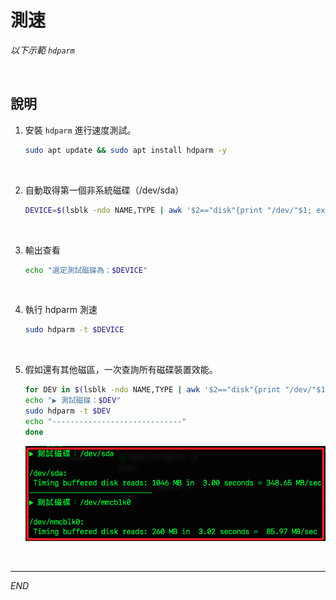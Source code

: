 # 測速

_以下示範 `hdparm`_

<br>

## 說明

1. 安裝 `hdparm` 進行速度測試。

    ```bash
    sudo apt update && sudo apt install hdparm -y
    ```

<br>

2. 自動取得第一個非系統磁碟（/dev/sda）

    ```bash
    DEVICE=$(lsblk -ndo NAME,TYPE | awk '$2=="disk"{print "/dev/"$1; exit}')
    ```

<br>

3. 輸出查看

    ```bash
    echo "選定測試磁碟為：$DEVICE"
    ```

<br>

4. 執行 hdparm 測速

    ```bash
    sudo hdparm -t $DEVICE
    ```

<br>

5. 假如還有其他磁區，一次查詢所有磁碟裝置效能。

    ```bash
    for DEV in $(lsblk -ndo NAME,TYPE | awk '$2=="disk"{print "/dev/"$1}'); do
    echo "▶ 測試磁碟：$DEV"
    sudo hdparm -t $DEV
    echo "-----------------------------"
    done
    ```

    ![](images/img_222.png)

<br>

___

_END_